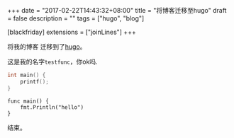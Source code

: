 +++
date = "2017-02-22T14:43:32+08:00"
title = "将博客迁移至hugo"
draft = false
description = ""
tags = ["hugo", "blog"]

[blackfriday]
  extensions = ["joinLines"]
+++

将我的博客
迁移到了[hugo](https://gohugo.io/)。

这是我的名字`testfunc`，你ok吗.

```c
int main() {
	printf();
}
```

```golang
func main() {
	fmt.Println("hello")
}
```

结束。
